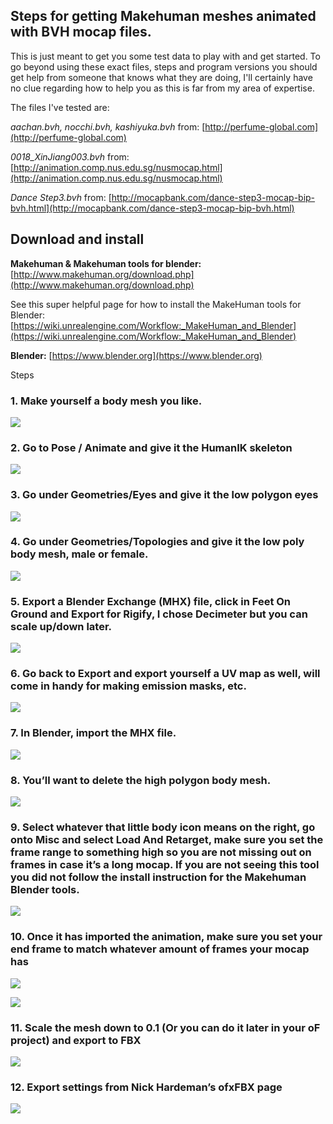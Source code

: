 ## Steps for getting Makehuman meshes animated with BVH mocap files. 

This is just meant to get you some test data to play with and get started. To go beyond using these exact files, steps and program versions you should get help from someone that knows what they are doing, I'll certainly have no clue regarding how to help you as this is far from my area of expertise.

The files I've tested are: 

*aachan.bvh, nocchi.bvh, kashiyuka.bvh* from:
[http://perfume-global.com](http://perfume-global.com)

*0018_XinJiang003.bvh* from:
[http://animation.comp.nus.edu.sg/nusmocap.html](http://animation.comp.nus.edu.sg/nusmocap.html)

*Dance Step3.bvh* from: [http://mocapbank.com/dance-step3-mocap-bip-bvh.html](http://mocapbank.com/dance-step3-mocap-bip-bvh.html) 

 
## Download and install

**Makehuman & Makehuman tools for blender:** [http://www.makehuman.org/download.php](http://www.makehuman.org/download.php)

See this super helpful page for how to install the MakeHuman tools for Blender: [https://wiki.unrealengine.com/Workflow:_MakeHuman_and_Blender](https://wiki.unrealengine.com/Workflow:_MakeHuman_and_Blender)

**Blender:** [https://www.blender.org](https://www.blender.org)

Steps

### 1. Make yourself a body mesh you like.

![](Images/Step001.png)

### 2. Go to Pose / Animate and give it the HumanIK skeleton

![](Images/Step002.png)

### 3. Go under Geometries/Eyes and give it the low polygon eyes

![](Images/Step003.png)

### 4. Go under Geometries/Topologies and give it the low poly body mesh, male or female.

![](Images/Step004.png)

### 5. Export a Blender Exchange (MHX) file, click in Feet On Ground and Export for Rigify, I chose Decimeter but you can scale up/down later.

![](Images/Step005.png)

### 6. Go back to Export and export yourself a UV map as well, will come in handy for making emission masks, etc.

![](Images/Step006.png)

### 7. In Blender, import the MHX file.

![](Images/Step007.png)

### 8. You’ll want to delete the high polygon body mesh.

![](Images/Step008.png)

### 9. Select whatever that little body icon means on the right, go onto Misc and select Load And Retarget, make sure you set the frame range to something high so you are not missing out on frames in case it’s a long mocap. If you are not seeing this tool you did not follow the install instruction for the Makehuman Blender tools.

![](Images/Step009.png)

### 10. Once it has imported the animation, make sure you set your end frame to match whatever amount of frames your mocap has

![](Images/Step010.png)

![](Images/Step011.png)

### 11. Scale the mesh down to 0.1 (Or you can do it later in your oF project) and export to FBX

![](Images/Step012.png)

### 12. Export settings from Nick Hardeman’s ofxFBX page

![](Images/Step013.png)


